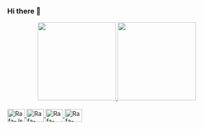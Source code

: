 ### Hi there 👋

<!--
**PedroBVictor/PedroBVictor** is a ✨ _special_ ✨ repository because its `README.md` (this file) appears on your GitHub profile.

Here are some ideas to get you started:

- 🔭 Atualmente a procura de um primeiro emprego como desenvolvedor front-end junior ...
- 🌱 Estudando ReactJS ...
- 💬 Entre em contato comigo: pedro20002victor@gmail.com ...
-->

<div align = "center">
  <a href="https://github.com/PedroBVictor">
  <img height = "180em" src = "https://github-readme-stats.vercel.app/api?username=PedroBVictor&show_icons=true&theme=dracula&include_all_commits=true&count_private=true" />
  <img height = "180em" src = "https://github-readme-stats.vercel.app/api/top-langs/?username=PedroBVictor&layout=compact&langs_count=7&theme=dracula" />
</div>
<div style = "display: inline_block"> <br>
  <img align = "center" alt = "Rafa-Js" height = "30" width = "40" src = "https://raw.githubusercontent.com/devicons/devicon/master/icons/javascript/javascript-plain .svg ">
  <img align = "center" alt = "Rafa-React" height = "30" width = "40" src = "https://raw.githubusercontent.com/devicons/devicon/master/icons/react/react-original .svg ">
  <img align = "center" alt = "Rafa-HTML" height = "30" width = "40" src = "https://raw.githubusercontent.com/devicons/devicon/master/icons/html5/html5-original .svg ">
  <img align = "center" alt = "Rafa-CSS" height = "30" width = "40" src = "https://raw.githubusercontent.com/devicons/devicon/master/icons/css3/css3-original .svg ">
</div>
  
  ##
 
<div> 
 
</div>

